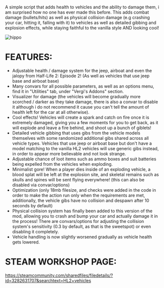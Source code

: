 A simple script that adds health to vehicles and the ability to damage them, i am surprised how no one has ever made this before.
This adds combat damage (bullets/hits) as well as physical collision damage (e.g crashing your car, hitting it, falling with it) to vehicles as well as detailed gibbing and explosion effects, while staying faithful to the vanilla style AND looking cool!

![hippo](https://media2.giphy.com/media/v1.Y2lkPTc5MGI3NjExOTZ6c2FkbzUxZjQ3bXJvZm93enBseWwxNHkyY24wZHh3ZDd4ODNlMSZlcD12MV9pbnRlcm5hbF9naWZfYnlfaWQmY3Q9Zw/8y2NDGuOfcRs7qm02t/giphy.gif)

# FEATURES:

- Adjustable health / damage system for the jeep, airboat and even the jalopy from Half-Life 2: Episode 2! (As well as vehicles that use jeep base and airboat base)
- Many convars for all possible parameters, as well as an options menu, find it in "Utilities" tab, under "Vergi's Addons" section.
- Visualizer for damage (the vehicles will become gradually more scorched / darker as they take damage, there is also a convar to disable it although i do not recommend it cause you can't tell the amount of health left for the car at all otherwise).
- Cool effects! Vehicles will create a spark and catch on fire once it is extremely damaged, giving you a few moments for you to get back, as it will explode and leave a fire behind, and shoot up a bunch of giblets!
- Detailed vehicle gibbing that uses gibs from the vehicle models themselves with some randomized additional gibs shared across all vehicle types. Vehicles that use jeep or airboat base but don't have a model matching to the vanilla HL2 vehicles will use generic gibs instead, in order to appear more believable and not look strange.
- Adjustable chance of loot items such as ammo boxes and suit batteries being expelled from the vehicles when exploding.
- Minimalist gore! When a player dies inside of an exploding vehicle, a blood splat will be left at the explosion site, and skeletal remains such as skulls and spines will be sent flying everywhere! (this can also be disabled via convar/options)
- Optimization (only 18mb filesize, and checks were added in the code in order to make the action run only when the requirements are met, additionally, the vehicle gibs have no collision and despawn after 10 seconds by default)
- Physical collision system has finally been added to this version of the mod, allowing you to crash and bump your car and actually damage it in the process! There are convars/options for adjusting the collision system's sensitivity (0.3 by default, as that is the sweetspot) or even disabling it completely.
- Vehicle handling is now slightly worsened gradually as vehicle health gets lowered.

# STEAM WORKSHOP PAGE:

https://steamcommunity.com/sharedfiles/filedetails/?id=3282631707&searchtext=HL2+vehicles
